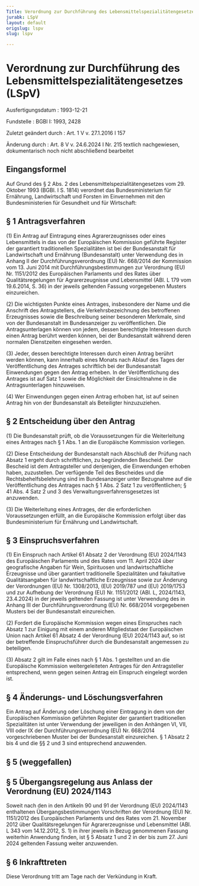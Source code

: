 ```yaml
---
Title: Verordnung zur Durchführung des Lebensmittelspezialitätengesetzes
jurabk: LSpV
layout: default
origslug: lspv
slug: lspv

---
```


# Verordnung zur Durchführung des Lebensmittelspezialitätengesetzes (LSpV)

Ausfertigungsdatum
:   1993-12-21

Fundstelle
:   BGBl I: 1993, 2428

Zuletzt geändert durch
:   Art. 1 V v. 27.1.2016 I 157

Änderung durch
:   Art. 8 V v. 24.6.2024 I Nr. 215 textlich nachgewiesen, dokumentarisch noch nicht abschließend bearbeitet


## Eingangsformel

Auf Grund des § 2 Abs. 2 des Lebensmittelspezialitätengesetzes vom 29. Oktober 1993 (BGBl. I S. 1814) verordnet das Bundesministerium für Ernährung, Landwirtschaft und Forsten im Einvernehmen mit den Bundesministerien für Gesundheit und für Wirtschaft:


## § 1 Antragsverfahren

(1) Ein Antrag auf Eintragung eines Agrarerzeugnisses oder eines Lebensmittels in das von der Europäischen Kommission geführte Register der garantiert traditionellen Spezialitäten ist bei der Bundesanstalt für Landwirtschaft und Ernährung (Bundesanstalt) unter Verwendung des in Anhang II der Durchführungsverordnung (EU) Nr. 668/2014 der Kommission vom 13. Juni 2014 mit Durchführungsbestimmungen zur Verordnung (EU) Nr. 1151/2012 des Europäischen Parlaments und des Rates über Qualitätsregelungen für Agrarerzeugnisse und Lebensmittel (ABl. L 179 vom 19.6.2014, S. 36) in der jeweils geltenden Fassung vorgegebenen Musters einzureichen.

(2) Die wichtigsten Punkte eines Antrages, insbesondere der Name und die Anschrift des Antragstellers, die Verkehrsbezeichnung des betroffenen Erzeugnisses sowie die Beschreibung seiner besonderen Merkmale, sind von der Bundesanstalt im Bundesanzeiger zu veröffentlichen. Die Antragsunterlagen können von jedem, dessen berechtigte Interessen durch einen Antrag berührt werden können, bei der Bundesanstalt während deren normalen Dienstzeiten eingesehen werden.

(3) Jeder, dessen berechtigte Interessen durch einen Antrag berührt werden können, kann innerhalb eines Monats nach Ablauf des Tages der Veröffentlichung des Antrages schriftlich bei der Bundesanstalt Einwendungen gegen den Antrag erheben. In der Veröffentlichung des Antrages ist auf Satz 1 sowie die Möglichkeit der Einsichtnahme in die Antragsunterlagen hinzuweisen.

(4) Wer Einwendungen gegen einen Antrag erhoben hat, ist auf seinen Antrag hin von der Bundesanstalt als Beteiligter hinzuzuziehen.


## § 2 Entscheidung über den Antrag

(1) Die Bundesanstalt prüft, ob die Voraussetzungen für die Weiterleitung eines Antrages nach § 1 Abs. 1 an die Europäische Kommission vorliegen.

(2) Diese Entscheidung der Bundesanstalt nach Abschluß der Prüfung nach Absatz 1 ergeht durch schriftlichen, zu begründenden Bescheid. Der Bescheid ist dem Antragsteller und denjenigen, die Einwendungen erhoben haben, zuzustellen. Der verfügende Teil des Bescheides und die Rechtsbehelfsbelehrung sind im Bundesanzeiger unter Bezugnahme auf die Veröffentlichung des Antrages nach § 1 Abs. 2 Satz 1 zu veröffentlichen; § 41 Abs. 4 Satz 2 und 3 des Verwaltungsverfahrensgesetzes ist anzuwenden.

(3) Die Weiterleitung eines Antrages, der die erforderlichen Voraussetzungen erfüllt, an die Europäische Kommission erfolgt über das Bundesministerium für Ernährung und Landwirtschaft.


## § 3 Einspruchsverfahren

(1) Ein Einspruch nach Artikel 61 Absatz 2 der Verordnung (EU) 2024/1143 des Europäischen Parlaments und des Rates vom 11. April 2024 über geografische Angaben für Wein, Spirituosen und landwirtschaftliche Erzeugnisse und über garantiert traditionelle Spezialitäten und fakultative Qualitätsangaben für landwirtschaftliche Erzeugnisse sowie zur Änderung der Verordnungen (EU) Nr. 1308/2013, (EU) 2019/787 und (EU) 2019/1753 und zur Aufhebung der Verordnung (EU) Nr. 1151/2012 (ABl. L, 2024/1143, 23.4.2024) in der jeweils geltenden Fassung ist unter Verwendung des in Anhang III der Durchführungsverordnung (EU) Nr. 668/2014 vorgegebenen Musters bei der Bundesanstalt einzureichen.

(2) Fordert die Europäische Kommission wegen eines Einspruches nach Absatz 1 zur Einigung mit einem anderen Mitgliedstaat der Europäischen Union nach Artikel 61 Absatz 4 der Verordnung (EU) 2024/1143 auf, so ist der betreffende Einspruchsführer durch die Bundesanstalt angemessen zu beteiligen.

(3) Absatz 2 gilt im Falle eines nach § 1 Abs. 1 gestellten und an die Europäische Kommission weitergeleiteten Antrages für den Antragsteller entsprechend, wenn gegen seinen Antrag ein Einspruch eingelegt worden ist.


## § 4 Änderungs- und Löschungsverfahren

Ein Antrag auf Änderung oder Löschung einer Eintragung in dem von der Europäischen Kommission geführten Register der garantiert traditionellen Spezialitäten ist unter Verwendung der jeweiligen in den Anhängen VI, VII, VIII oder IX der Durchführungsverordnung (EU) Nr. 668/2014 vorgeschriebenen Muster bei der Bundesanstalt einzureichen. § 1 Absatz 2 bis 4 und die §§ 2 und 3 sind entsprechend anzuwenden.


## § 5 (weggefallen)



## § 5 Übergangsregelung aus Anlass der Verordnung (EU) 2024/1143

Soweit nach den in den Artikeln 90 und 91 der Verordnung (EU) 2024/1143 enthaltenen Übergangsbestimmungen Vorschriften der Verordnung (EU) Nr. 1151/2012 des Europäischen Parlaments und des Rates vom 21. November 2012 über Qualitätsregelungen für Agrarerzeugnisse und Lebensmittel (ABl. L 343 vom 14.12.2012, S. 1) in ihrer jeweils in Bezug genommenen Fassung weiterhin Anwendung finden, ist § 5 Absatz 1 und 2 in der bis zum 27. Juni 2024 geltenden Fassung weiter anzuwenden.


## § 6 Inkrafttreten

Diese Verordnung tritt am Tage nach der Verkündung in Kraft.

